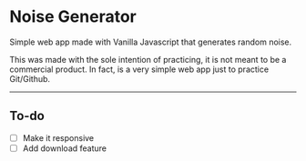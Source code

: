 # Noise Generator

Simple web app made with Vanilla Javascript that generates random noise.

This was made with the sole intention of practicing, it is not meant to be a commercial product. In fact, is a very simple web app just to practice Git/Github.

---

## To-do

- [ ] Make it responsive
- [ ] Add download feature
